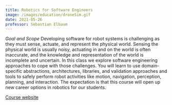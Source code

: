 ```yaml
---
title: Robotics for Software Engineers
image: /images/education/droneSim.gif
date: 2021-05-26
professor: Sebastian Elbaum
---
```


*Goal and Scope* 
Developing software for robot systems is challenging as they must sense, actuate, and represent the physical world. Sensing the physical world is usually noisy, actuating in and on the world is often inaccurate, and the knowledge and representation of the world is incomplete and uncertain. In this class we explore software engineering approaches to cope with those challenges. You will learn to use domain-specific abstractions, architectures, libraries, and validation approaches and tools to safely perform robot activities like motion, navigation, perception, planning, and interaction. The expectation is that this course will open up new career options in robotics for our students.

[Course website](https://less-lab-uva.github.io/CS4501-Website/)